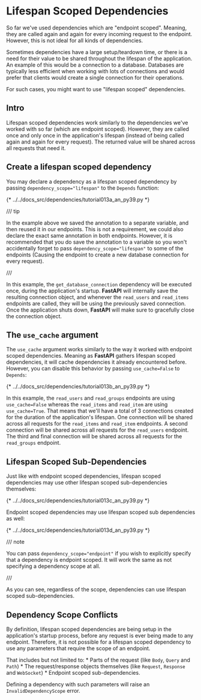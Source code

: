 # Lifespan Scoped Dependencies

So far we've used dependencies which are "endpoint scoped". Meaning, they are
called again and again for every incoming request to the endpoint. However,
this is not ideal for all kinds of dependencies.

Sometimes dependencies have a large setup/teardown time, or there is a need
for their value to be shared throughout the lifespan of the application. An
example of this would be a connection to a database. Databases are typically
less efficient when working with lots of connections and would prefer that
clients would create a single connection for their operations.

For such cases, you might want to use "lifespan scoped" dependencies.

## Intro

Lifespan scoped dependencies work similarly to the dependencies we've worked
with so far (which are endpoint scoped). However, they are called once and only
once in the application's lifespan (instead of being called again and again for
every request). The returned value will be shared across all requests that need
it.


## Create a lifespan scoped dependency

You may declare a dependency as a lifespan scoped dependency by passing
`dependency_scope="lifespan"` to the `Depends` function:

{* ../../docs_src/dependencies/tutorial013a_an_py39.py *}

/// tip

In the example above we saved the annotation to a separate variable, and then
reused it in our endpoints. This is not a requirement, we could also declare
the exact same annotation in both endpoints. However, it is recommended that you
do save the annotation to a variable so you won't accidentally forget to pass
`dependency_scope="lifespan"` to some of the endpoints (Causing the endpoint
to create a new database connection for every request).

///

In this example, the `get_database_connection` dependency will be executed once,
during the application's startup. **FastAPI** will internally save the resulting
connection object, and whenever the `read_users` and `read_items` endpoints are
called, they will be using the previously saved connection. Once the application
shuts down, **FastAPI** will make sure to gracefully close the connection object.

## The `use_cache` argument

The `use_cache` argument works similarly to the way it worked with endpoint
scoped dependencies. Meaning as **FastAPI** gathers lifespan scoped dependencies, it
will cache dependencies it already encountered before. However, you can disable
this behavior by passing `use_cache=False` to `Depends`:

{* ../../docs_src/dependencies/tutorial013b_an_py39.py *}

In this example, the `read_users` and `read_groups` endpoints are using
`use_cache=False` whereas the `read_items` and `read_item` are using
`use_cache=True`. That means that we'll have a total of 3 connections created
for the duration of the application's lifespan. One connection will be shared
across all requests for the `read_items` and `read_item` endpoints. A second
connection will be shared across all requests for the `read_users` endpoint. The
third and final connection will be shared across all requests for the
`read_groups` endpoint.


## Lifespan Scoped Sub-Dependencies
Just like with endpoint scoped dependencies, lifespan scoped dependencies may
use other lifespan scoped sub-dependencies themselves:

{* ../../docs_src/dependencies/tutorial013c_an_py39.py *}

Endpoint scoped dependencies may use lifespan scoped sub dependencies as well:

{* ../../docs_src/dependencies/tutorial013d_an_py39.py *}

/// note

You can pass `dependency_scope="endpoint"` if you wish to explicitly specify
that a dependency is endpoint scoped. It will work the same as not specifying
a dependency scope at all.

///

As you can see, regardless of the scope, dependencies can use lifespan scoped
sub-dependencies.

## Dependency Scope Conflicts
By definition, lifespan scoped dependencies are being setup in the application's
startup process, before any request is ever being made to any endpoint.
Therefore, it is not possible for a lifespan scoped dependency to use any
parameters that require the scope of an endpoint.

That includes but not limited to:
    * Parts of the request (like `Body`, `Query` and `Path`)
    * The request/response objects themselves (like `Request`, `Response` and `WebSocket`)
    * Endpoint scoped sub-dependencies.

Defining a dependency with such parameters will raise an `InvalidDependencyScope` error.
